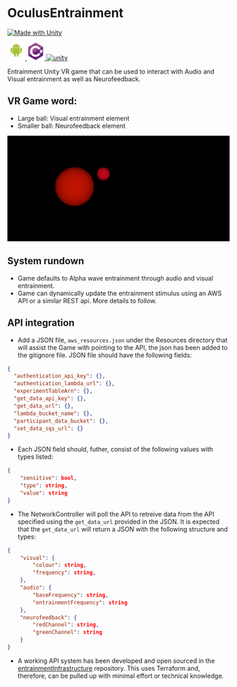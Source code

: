 # OculusEntrainment
[![Made with Unity](https://img.shields.io/badge/Made%20with-Unity-57b9d3.svg?style=flat&logo=unity)](https://unity3d.com) <p align="left"> <a href="https://developer.android.com" target="_blank" rel="noreferrer"> <img src="https://raw.githubusercontent.com/devicons/devicon/master/icons/android/android-original-wordmark.svg" alt="android" width="40" height="40"/> </a> <a href="https://www.w3schools.com/cs/" target="_blank" rel="noreferrer"> <img src="https://raw.githubusercontent.com/devicons/devicon/master/icons/csharp/csharp-original.svg" alt="csharp" width="40" height="40"/> </a> <a href="https://unity.com/" target="_blank" rel="noreferrer"> <img src="https://www.vectorlogo.zone/logos/unity3d/unity3d-icon.svg" alt="unity" width="40" height="40"/> </a></p>

Entrainment Unity VR game that can be used to interact with Audio and Visual entrainment as well as Neurofeedback.

## VR Game word:
- Large ball: Visual entrainment element
- Smaller ball: Neurofeedback element

![](images/WorldExample.jpg?raw=true)

## System rundown
- Game defaults to Alpha wave entrainment through audio and visual entrainment.
- Game can dynamically update the entrainment stimulus using an AWS API or a similar REST api. More details to follow.

## API integration
- Add a JSON file, `aws_resources.json` under the Resources directory that will assist the Game with pointing to the API, the json has been added to the gitignore file. JSON file should have the following fields:

```json
{
  "authentication_api_key": {},
  "authentication_lambda_url": {},
  "experimentTableArn": {},
  "get_data_api_key": {},
  "get_data_url": {},
  "lambda_bucket_name": {},
  "participant_data_bucket": {},
  "set_data_sqs_url": {}
}
```

- Each JSON field should, futher, consist of the following values with types listed:

```json
{
    "sensitive": bool,
    "type": string,
    "value": string
}
```

- The NetworkController will poll the API to retreive data from the API specified using the `get_data_url` provided in the JSON. It is expected that the `get_data_url` will return a JSON with the following structure and types:

```json
{
    "visual": {
        "colour": string,
        "frequency": string,
    },
    "audio": {
        "baseFrequency": string,
        "entrainmentFrequency": string
    },
    "neurofeedback": {
        "redChannel": string,
        "greenChannel": string
    }
}
```

- A working API system has been developed and open sourced in the [entrainmentInfrastructure](https://github.com/RC-7/entrainmentInfrastructure) repository. This uses Terraform and, therefore, can be pulled up with minimal effort or technical knowledge.
